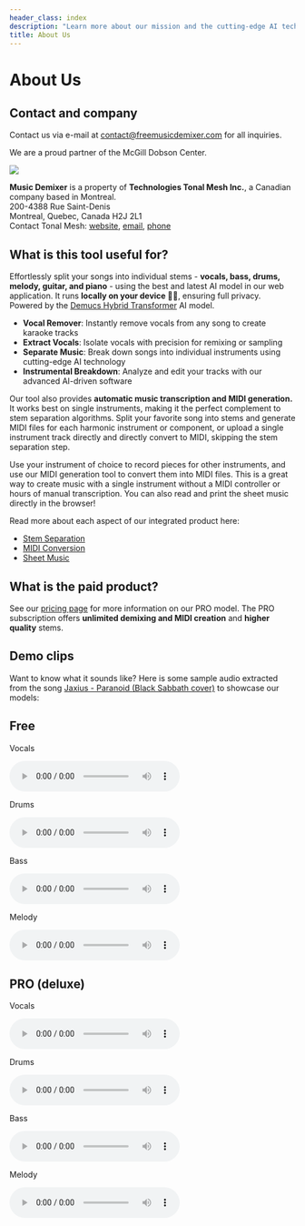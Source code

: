 ```yaml
---
header_class: index
description: "Learn more about our mission and the cutting-edge AI technology powering our music demixing tools."
title: About Us
---
```


# About Us

## Contact and company

Contact us via e-mail at [contact@freemusicdemixer.com](mailto:contact@freemusicdemixer.com) for all inquiries.

We are a proud partner of the McGill Dobson Center.

<a href="https://www.mcgill.ca/dobson/entrepreneurship-programs/mcgill-dobson-cup" target="_blank" rel="noopener noreferrer"><img src="/assets/images/dobson_logo.webp" class="responsive-img-android"></a>

**Music Demixer** is a property of **Technologies Tonal Mesh Inc.**, a Canadian company based in Montreal.
<br>
200-4388 Rue Saint-Denis
<br>
Montreal, Quebec, Canada H2J 2L1
<br>
Contact Tonal Mesh: [website](https://tonalmesh.xyz), [email](mailto:contact@tonalmesh.xyz), [phone](tel:+15148422771)

## What is this tool useful for?

Effortlessly split your songs into individual stems - **vocals, bass, drums, melody, guitar, and piano** - using the best and latest AI model in our web application. It runs **locally on your device 🫵🏽**, ensuring full privacy. Powered by the [Demucs Hybrid Transformer](https://github.com/facebookresearch/demucs) AI model.
- **Vocal Remover**: Instantly remove vocals from any song to create karaoke tracks
- **Extract Vocals**: Isolate vocals with precision for remixing or sampling
- **Separate Music**: Break down songs into individual instruments using cutting-edge AI technology
- **Instrumental Breakdown**: Analyze and edit your tracks with our advanced AI-driven software

Our tool also provides **automatic music transcription and MIDI generation.** It works best on single instruments, making it the perfect complement to stem separation algorithms. Split your favorite song into stems and generate MIDI files for each harmonic instrument or component, or upload a single instrument track directly and directly convert to MIDI, skipping the stem separation step.

Use your instrument of choice to record pieces for other instruments, and use our MIDI generation tool to convert them into MIDI files. This is a great way to create music with a single instrument without a MIDI controller or hours of manual transcription. You can also read and print the sheet music directly in the browser!

Read more about each aspect of our integrated product here:
* [Stem Separation](/stem-separation)
* [MIDI Conversion](/midi)
* [Sheet Music](/sheet-music)

## What is the paid product?

See our [pricing page](/pricing) for more information on our PRO model. The PRO subscription offers **unlimited demixing and MIDI creation** and **higher quality** stems.

## Demo clips

Want to know what it sounds like? Here is some sample audio extracted from the song [Jaxius - Paranoid (Black Sabbath cover)](https://www.jaxiusmusic.com/file-share/4a94f6cf-a844-4d72-b849-328829fe158f) to showcase our models:
<div class="card-container" id="demo-app">
  <div class="card">
    <div class="card-content">
      <h2 class="card-title">Free</h2>
      <p>Vocals</p>
      <audio controls>
        <source src="/assets/clips/paranoid_jaxius_vocals_free.mp3" type="audio/mp3">
      </audio>
      <p>Drums</p>
      <audio controls>
        <source src="/assets/clips/paranoid_jaxius_drums_free.mp3" type="audio/mp3">
      </audio>
      <p>Bass</p>
      <audio controls>
        <source src="/assets/clips/paranoid_jaxius_bass_free.mp3" type="audio/mp3">
      </audio>
      <p>Melody</p>
      <audio controls>
        <source src="/assets/clips/paranoid_jaxius_melody_free.mp3" type="audio/mp3">
      </audio>
    </div>
  </div>

  <div class="card">
    <div class="card-content">
      <h2 class="card-title">PRO (deluxe)</h2>
      <p>Vocals</p>
      <audio controls>
        <source src="/assets/clips/paranoid_jaxius_vocals_pro.mp3" type="audio/mp3">
      </audio>
      <p>Drums</p>
      <audio controls>
        <source src="/assets/clips/paranoid_jaxius_drums_pro.mp3" type="audio/mp3">
      </audio>
      <p>Bass</p>
      <audio controls>
        <source src="/assets/clips/paranoid_jaxius_bass_pro.mp3" type="audio/mp3">
      </audio>
      <p>Melody</p>
      <audio controls>
        <source src="/assets/clips/paranoid_jaxius_melody_pro.mp3" type="audio/mp3">
      </audio>
    </div>
  </div>
</div>
